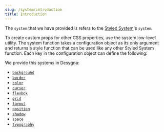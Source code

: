 ```yaml
---
slug: /system/introduction
title: Introduction
---
```


The `system` that we have provided is refers to the
[Styled System](https://styled-system.com/)'s `system`.

To create custom props for other CSS properties, use the system low-level
utility. The system function takes a configuration object as its only argument
and returns a style function that can be used like any other Styled System
function. Each key in the configuration object can define the following:

We provide this systems in Desygna:

- [`background`](/docs/system/background)
- [`border`](/docs/system/border)
- [`color`](/docs/system/color)
- [`cursor`](/docs/system/cursor)
- [`flexbox`](/docs/system/flexbox)
- [`grid`](/docs/system/grid)
- [`layout`](/docs/system/layout)
- [`position`](/docs/system/position)
- [`shadow`](/docs/system/shadow)
- [`space`](/docs/system/space)
- [`typography`](/docs/system/typography)
